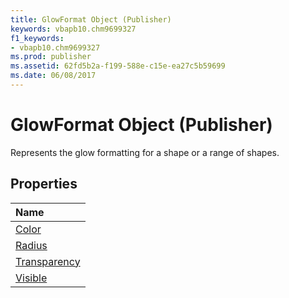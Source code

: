 ```yaml
---
title: GlowFormat Object (Publisher)
keywords: vbapb10.chm9699327
f1_keywords:
- vbapb10.chm9699327
ms.prod: publisher
ms.assetid: 62fd5b2a-f199-588e-c15e-ea27c5b59699
ms.date: 06/08/2017
---
```



# GlowFormat Object (Publisher)

Represents the glow formatting for a shape or a range of shapes.
 


## Properties



|**Name**|
|:-----|
|[Color](Publisher.glowformat.color.md)|
|[Radius](Publisher.glowformat.radius.md)|
|[Transparency](Publisher.glowformat.transparency.md)|
|[Visible](Publisher.glowformat.visible.md)|

